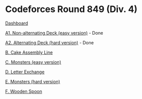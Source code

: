 # Codeforces Round 849 (Div. 4)

[Dashboard](https://codeforces.com/contest/1791)

[A1. Non-alternating Deck (easy version)](https://codeforces.com/contest/1791/problem/A1) - Done

[A2. Alternating Deck (hard version)](https://codeforces.com/contest/1791/problem/A2) - Done

[B. Cake Assembly Line](https://codeforces.com/contest/1791/problem/B)

[C. Monsters (easy version)](https://codeforces.com/contest/1791/problem/C)

[D. Letter Exchange](https://codeforces.com/contest/1791/problem/D)

[E. Monsters (hard version)](https://codeforces.com/contest/1791/problem/E)

[F. Wooden Spoon](https://codeforces.com/contest/1791/problem/F)
